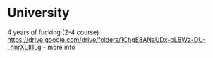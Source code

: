 # University
4 years of fucking (2-4 course)
https://drive.google.com/drive/folders/1ChgE8ANaUDx-pLBWz-DU-_hnrXL1l1Lg - more info

